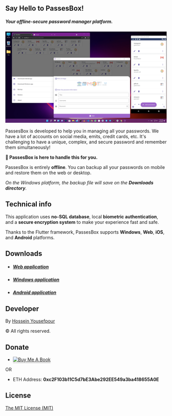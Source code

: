 ## Say Hello to PassesBox!
##### Your offline-secure password manager platform.

![screenshot](https://raw.githubusercontent.com/gabrimatic/passesbox_readme/main/screenshot.png "screenshot")

PassesBox is developed to help you in managing all your passwords. 
We have a lot of accounts on social media, emits, credit cards, etc. It's challenging to have a unique, complex, and secure password and remember them simultaneously!

**🤝  PassesBox is here to handle this for you.**

PassesBox is entirely **offline**.
You can backup all your passwords on mobile and restore them on the web or desktop.

*On the Windows platform, the backup file will save on the **Downloads directory**.*

## Technical info
This application uses **no-SQL database**, local **biometric authentication**, and a **secure encryption system** to make your experience fast and safe.

Thanks to the Flutter framework, PassesBox supports **Windows**, **Web**, **iOS**, and **Android** platforms.

## Downloads
* ##### [Web application](http://passesbox.gabrimatic.info "Web application")
* ##### [Windows application](https://github.com/gabrimatic/passesbox_readme/raw/main/passesbox_windows.zip "Windows application")
* ##### [Android application](https://github.com/gabrimatic/passesbox_readme/raw/main/passesbox.apk "Android application")

## Developer
By [Hossein Yousefpour](https://gabrimatic.info "Hossein Yousefpour")

&copy; All rights reserved.

## Donate
* <a href="https://www.buymeacoffee.com/gabrimatic" target="_blank"><img src="https://www.buymeacoffee.com/assets/img/custom_images/orange_img.png" alt="Buy Me A Book" style="height: 41px !important;width: 174px !important;box-shadow: 0px 3px 2px 0px rgba(190, 190, 190, 0.5) !important;-webkit-box-shadow: 0px 3px 2px 0px rgba(190, 190, 190, 0.5) !important;" ></a>

OR

* ETH Address: **0xc2F103b11C5d7bE3Abe292EE549a3ba418655A0E**

## License
[The MIT License (MIT)](https://raw.githubusercontent.com/gabrimatic/passesbox_readme/main/LICENSE)
